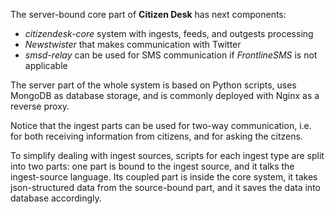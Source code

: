 
The server-bound core part of **Citizen Desk** has next components:

+ _citizendesk-core_ system with ingests, feeds, and outgests processing
+ _Newstwister_ that makes communication with Twitter
+ _smsd-relay_ can be used for SMS communication if _FrontlineSMS_ is not applicable

The server part of the whole system is based on Python scripts, uses MongoDB as database storage, and is commonly deployed with Nginx as a reverse proxy.

Notice that the ingest parts can be used for two-way communication, i.e. for both receiving information from citizens, and for asking the citzens.

To simplify dealing with ingest sources, scripts for each ingest type are split into two parts: one part is bound to the ingest source, and it talks the ingest-source language. Its coupled part is inside the core system, it takes json-structured data from the source-bound part, and it saves the data into database accordingly.
